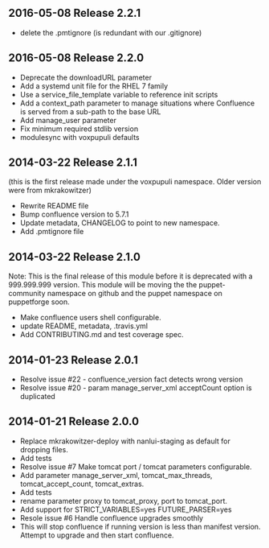 ## 2016-05-08 Release 2.2.1

* delete the .pmtignore (is redundant with our .gitignore)


## 2016-05-08 Release 2.2.0

* Deprecate the downloadURL parameter
* Add a systemd unit file for the RHEL 7 family
* Use a service_file_template variable to reference init scripts
* Add a context_path parameter to manage situations where Confluence is served from a sub-path to the base URL
* Add manage_user parameter
* Fix minimum required stdlib version
* modulesync with voxpupuli defaults


## 2014-03-22 Release 2.1.1

(this is the first release made under the voxpupuli namespace. Older version were from mkrakowitzer)
* Rewrite README file
* Bump confluence version to 5.7.1
* Update metadata, CHANGELOG to point to new namespace.
* Add .pmtignore file


## 2014-03-22 Release 2.1.0

Note: This is the final release of this module before it is deprecated with a 999.999.999 version. This module will be moving the the puppet-community namespace on github and the puppet namespace on puppetforge soon.

* Make confluence users shell configurable.
* update README, metadata, .travis.yml
* Add CONTRIBUTING.md and test coverage spec.


## 2014-01-23 Release 2.0.1
* Resolve issue #22 - confluence_version fact detects wrong version
* Resolve issue #20 - param manage_server_xml acceptCount option is duplicated


## 2014-01-21 Release 2.0.0

* Replace mkrakowitzer-deploy with nanlui-staging as default for dropping files.
* Add tests
* Resolve issue #7 Make tomcat port / tomcat parameters configurable.
* Add parameter manage_server_xml, tomcat_max_threads, tomcat_accept_count, tomcat_extras.
* Add tests
* rename parameter proxy to tomcat_proxy, port to tomcat_port.
* Add support for STRICT_VARIABLES=yes FUTURE_PARSER=yes
* Resole issue #6 Handle confluence upgrades smoothly
* This will stop confluence if running version is less than manifest version. Attempt to upgrade and then start confluence.
